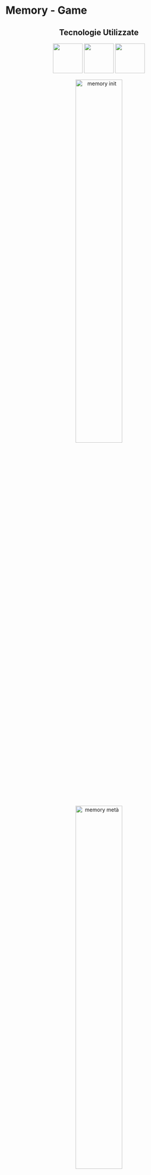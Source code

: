 # Memory - Game

<h2 align="center">Tecnologie Utilizzate</h2>
<p align="center">
<img src="https://user-images.githubusercontent.com/104636288/200587083-146d910f-6336-46f4-be50-ab26c576d8c7.png" width="80px" height="80px">
<img src="https://user-images.githubusercontent.com/104636288/200587122-6fb77c11-bdf9-49fd-90a8-5bb02fc0b551.png" width="80px" height="80px">
<img src="https://user-images.githubusercontent.com/104636288/200587134-9ad578e8-7282-4672-a4ce-205657072c0e.png" width="80px" height="80px">
</p>

<p align="center">
<img width="50%" alt="memory init" src="https://user-images.githubusercontent.com/104636288/200588939-66324f9b-ee04-4b8a-91d1-0dd62a2e9f1d.PNG">
<img width="50%" alt="memory metà" src="https://user-images.githubusercontent.com/104636288/200588956-674ad1de-e262-4957-867c-ec44f798cbcb.PNG">
<img width="50%" alt="memory fine" src="https://user-images.githubusercontent.com/104636288/200588972-a39fc048-4225-46b7-ae9e-c0437df65f1d.PNG">
</p>
